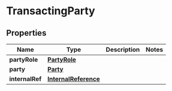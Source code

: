 # TransactingParty

## Properties
Name | Type | Description | Notes
------------ | ------------- | ------------- | -------------
**partyRole** | [**PartyRole**](PartyRole.md) |  | 
**party** | [**Party**](Party.md) |  | 
**internalRef** | [**InternalReference**](InternalReference.md) |  | 
